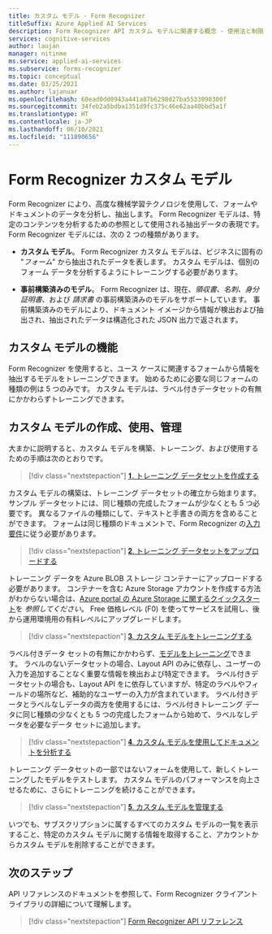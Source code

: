 ```yaml
---
title: カスタム モデル - Form Recognizer
titleSuffix: Azure Applied AI Services
description: Form Recognizer API カスタム モデルに関連する概念 - 使用法と制限について説明します。
services: cognitive-services
author: laujan
manager: nitinme
ms.service: applied-ai-services
ms.subservice: forms-recognizer
ms.topic: conceptual
ms.date: 03/25/2021
ms.author: lajanuar
ms.openlocfilehash: 60ead0dd0943a441a87b6298d27ba5533098300f
ms.sourcegitcommit: 34feb2a5bdba1351d9fc375c46e62aa40bbd5a1f
ms.translationtype: HT
ms.contentlocale: ja-JP
ms.lasthandoff: 06/10/2021
ms.locfileid: "111890656"
---
```

# <a name="form-recognizer-custom-models"></a>Form Recognizer カスタム モデル

Form Recognizer により、高度な機械学習テクノロジを使用して、フォームやドキュメントのデータを分析し、抽出します。 Form Recognizer モデルは、特定のコンテンツを分析するための参照として使用される抽出データの表現です。 Form Recognizer モデルには、次の 2 つの種類があります。

* **カスタム モデル**。 Form Recognizer カスタム モデルは、ビジネスに固有の "_フォーム_" から抽出されたデータを表します。 カスタム モデルは、個別のフォーム データを分析するようにトレーニングする必要があります。

* **事前構築済みのモデル**。 Form Recognizer は、現在、_領収書、名刺、身分証明書_、および _請求書_ の事前構築済みのモデルをサポートしています。 事前構築済みのモデルにより、ドキュメント イメージから情報が検出および抽出され、抽出されたデータは構造化された JSON 出力で返されます。

## <a name="what-does-a-custom-model-do"></a>カスタム モデルの機能

Form Recognizer を使用すると、ユース ケースに関連するフォームから情報を抽出するモデルをトレーニングできます。 始めるために必要な同じフォームの種類の例は 5 つのみです。 カスタム モデルは、ラベル付きデータセットの有無にかかわらずトレーニングできます。

## <a name="create-use-and-manage-your-custom-model"></a>カスタム モデルの作成、使用、管理

大まかに説明すると、カスタム モデルを構築、トレーニング、および使用するための手順は次のとおりです。

> [!div class="nextstepaction"]
>[&#120783;. トレーニング データセットを作成する](build-training-data-set.md#custom-model-input-requirements)

カスタム モデルの構築は、トレーニング データセットの確立から始まります。 サンプル データセットには、同じ種類の完成したフォームが少なくとも 5 つ必要です。 異なるファイルの種類にして、テキストと手書きの両方を含めることができます。 フォームは同じ種類のドキュメントで、Form Recognizer の[入力要件](build-training-data-set.md#custom-model-input-requirements)に従う必要があります。  

> [!div class="nextstepaction"]
> [&#120784;. トレーニング データセットをアップロードする](build-training-data-set.md#upload-your-training-data)

トレーニング データを Azure BLOB ストレージ コンテナーにアップロードする必要があります。 コンテナーを含む Azure Storage アカウントを作成する方法がわからない場合は、[Azure portal の Azure Storage に関するクイックスタート](../../storage/blobs/storage-quickstart-blobs-portal.md)を *参照してください*。 Free 価格レベル (F0) を使ってサービスを試用し、後から運用環境用の有料レベルにアップグレードします。  

> [!div class="nextstepaction"]
>[&#120785;. カスタム モデルをトレーニングする](quickstarts/client-library.md#train-a-custom-model)

ラベル付きデータ セットの有無にかかわらず、[モデルをトレーニング](quickstarts/client-library.md#train-a-custom-model)できます。 ラベルのないデータセットの場合、Layout API のみに依存し、ユーザーの入力を追加することなく重要な情報を検出および特定できます。 ラベル付きデータセットの場合も、Layout API をに依存していますが、特定のラベルやフィールドの場所など、補助的なユーザーの入力が含まれています。 ラベル付きデータとラベルなしデータの両方を使用するには、ラベル付きトレーニング データに同じ種類の少なくとも 5 つの完成したフォームから始めて、ラベルなしデータを必要なデータ セットに追加します。  

>[!div class="nextstepaction"]
>[&#120786;. カスタム モデルを使用してドキュメントを分析する](quickstarts/client-library.md#analyze-forms-with-a-custom-model)

トレーニング データセットの一部ではないフォームを使用して、新しくトレーニングしたモデルをテストします。 カスタム モデルのパフォーマンスを向上させるために、さらにトレーニングを続けることができます。  

> [!div class="nextstepaction"]
>[&#120787;. カスタム モデルを管理する](quickstarts/client-library.md#manage-custom-models)

いつでも、サブスクリプションに属するすべてのカスタム モデルの一覧を表示すること、特定のカスタム モデルに関する情報を取得すること、アカウントからカスタム モデルを削除することができます。

## <a name="next-steps"></a>次のステップ

API リファレンスのドキュメントを参照して、Form Recognizer クライアント ライブラリの詳細について理解します。

> [!div class="nextstepaction"]
> [Form Recognizer API リファレンス](https://westus.dev.cognitive.microsoft.com/docs/services/form-recognizer-api-v2-1/operations/AnalyzeWithCustomForm)
>
